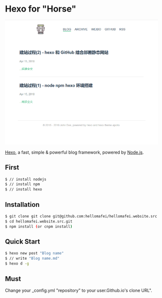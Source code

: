 # Hexo for "Horse"

![Show Page](https://raw.githubusercontent.com/hellomafei/hellomafei.website.src/master/img/show1.png)

[Hexo](https://hexo.io/), a fast, simple & powerful blog framework, powered by [Node.js](http://nodejs.org).

## First

``` bash
$ // install nodejs
$ // install npm
$ // install hexo
```

## Installation

``` bash
$ git clone git clone git@github.com:hellomafei/hellomafei.website.src.git
$ cd hellomafei.website.src.git
$ npm install (or cnpm install)
```
## Quick Start

``` bash
$ hexo new post "Blog name"
$ // write "Blog name.md"
$ hexo d -g
```

## Must

Change your _config.yml "repository" to your user.Github.io's clone URL".